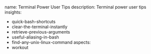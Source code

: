 name: Terminal Power User Tips
description: Terminal power user tips
insights:
  - quick-bash-shortcuts
  - clear-the-terminal-instantly
  - retrieve-previous-arguments
  - useful-aliasing-in-bash
  - find-any-unix-linux-command
aspects:
  - workout
 
